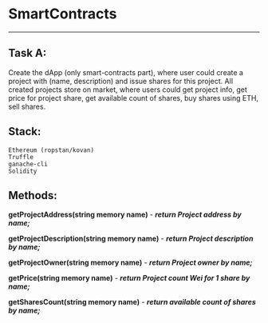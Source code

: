 # SmartContracts
---
## Task A: 
Create the dApp (only smart-contracts part), where user could create a project with (name, description) and issue shares for this project. 
All created projects store on market, where users could get project info, get price for project share, get available count of shares, buy shares using ETH, sell shares.

## Stack: 
    Ethereum (ropstan/kovan)
    Truffle
    ganache-cli
    Solidity

## Methods:

**getProjectAddress(string memory name)** - ***return Project address by name;***

**getProjectDescription(string memory name)** - ***return Project description by name;***

**getProjectOwner(string memory name)** - ***return Project owner by name;***

**getPrice(string memory name)** - ***return Project count Wei for 1 share by name;***

**getSharesCount(string memory name)** - ***return available count of shares by name;***

